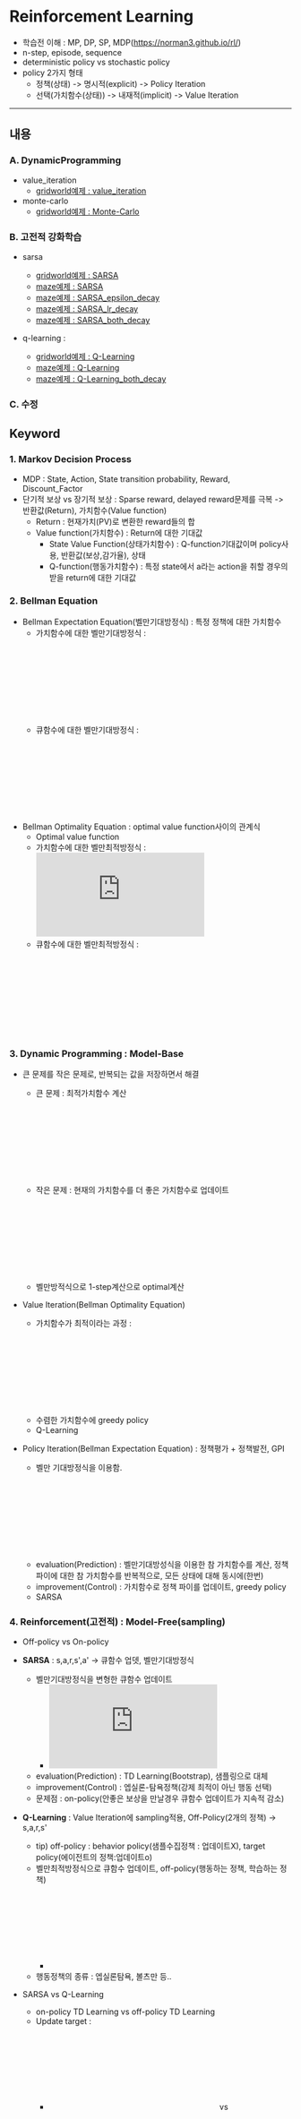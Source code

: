 # Reinforcement Learning
- 학습전 이해 : MP, DP, SP, MDP(https://norman3.github.io/rl/)
- n-step, episode, sequence
- deterministic policy vs stochastic policy
- policy 2가지 형태
  - 정책(상태) -> 명시적(explicit) -> Policy Iteration
  - 선택(가치함수(상태)) -> 내재적(implicit) -> Value Iteration
----

## 내용
### A. DynamicProgramming
- value_iteration
  - [gridworld예제 : value_iteration](https://github.com/suhoy901/Reinforcement_Learning/blob/master/01.gridworld_value_iteration/value_iteration.py)
- monte-carlo
  - [gridworld예제 : Monte-Carlo](https://github.com/suhoy901/Reinforcement_Learning/blob/master/02.monte-carlo/environment.py)

### B. 고전적 강화학습
- sarsa
  - [gridworld예제 : SARSA](https://github.com/suhoy901/Reinforcement_Learning/blob/master/03.gridworld_sarsa/sarsa_agent.py)
  - [maze예제 : SARSA](https://github.com/suhoy901/Reinforcement_Learning/blob/master/05.maze_sarsa/sarsa_basic.py)
  - [maze예제 : SARSA_epsilon_decay](https://github.com/suhoy901/Reinforcement_Learning/tree/master/05.maze_sarsa)
  - [maze예제 : SARSA_lr_decay](https://github.com/suhoy901/Reinforcement_Learning/blob/master/05.maze_sarsa/sarsa_lr_decay.py)
  - [maze예제 : SARSA_both_decay](https://github.com/suhoy901/Reinforcement_Learning/blob/master/05.maze_sarsa/sarsa_both_decay.py)

- q-learning :
  - [gridworld예제 : Q-Learning](https://github.com/suhoy901/Reinforcement_Learning/blob/master/04.gridworld_q_learning/q_learning_agent.py)
  - [maze예제 : Q-Learning](https://github.com/suhoy901/Reinforcement_Learning/blob/master/06.maze_q_learning/q_learning_basic.py)
  - [maze예제 : Q-Learning_both_decay](https://github.com/suhoy901/Reinforcement_Learning/blob/master/06.maze_q_learning/q_learning_both_decay.py)

### C. 수정



## Keyword
### 1. Markov Decision Process
- MDP : State, Action, State transition probability, Reward, Discount_Factor
- 단기적 보상 vs 장기적 보상 : Sparse reward, delayed reward문제를 극복 -> 반환값(Return), 가치함수(Value function)
  - Return : 현재가치(PV)로 변환한 reward들의 합
  - Value function(가치함수) : Return에 대한 기대값
    - State Value Function(상태가치함수) : Q-function기대값이며 policy사용, 반환값(보상,감가율), 상태
    - Q-function(행동가치함수) : 특정 state에서 a라는 action을 취할 경우의 받을 return에 대한 기대값 

### 2. Bellman Equation
- Bellman Expectation Equation(벨만기대방정식) : 특정 정책에 대한 가치함수<br>
  - 가치함수에 대한 벨만기대방정식 : ![벨만기대방정식](http://latex.codecogs.com/gif.latex?%5Cnu_%7B%5Cpi%20%7D%28s%2C%20a%29%20%3D%20E_%7B%5Cpi%7D%5BR_%7Bt&plus;1%7D%20&plus;%20%5Cgamma%20%5Cnu_%7B%5Cpi%7D%28S_%7Bt&plus;1%7D%29%20%7C%20S_t%20%3D%20s%5D)
  - 큐함수에 대한 벨만기대방정식 : ![벨만기대방정식](http://latex.codecogs.com/gif.latex?q_%7B%5Cpi%20%7D%28s%2C%20a%29%20%3D%20E_%7B%5Cpi%7D%5BR_%7Bt&plus;1%7D%20&plus;%20%5Cgamma%20q_%7B%5Cpi%7D%28S_%7Bt&plus;1%7D%2C%20A_%7Bt&plus;1%7D%29%20%7C%20S_t%20%3D%20s%2C%20A_t%20%3D%20a%5D)
- Bellman Optimality Equation : optimal value function사이의 관계식
  - Optimal value function
  - 가치함수에 대한 벨만최적방정식 : ![벨만최적방정식](http://latex.codecogs.com/gif.latex?%5Cnu%5E*_%7B%5Cpi%20%7D%28s%29%20%3D%20max_a%20E_%7B%5Cpi%7D%5BR_%7Bt&plus;1%7D%20&plus;%20%5Cgamma%20%5Cnu%5E%7B*%7D%28S_%7Bt&plus;1%7D%29%20%7C%20S_t%20%3D%20s%2C%20A_t%20%3D%20a%5D)
  - 큐함수에 대한 벨만최적방정식 : ![벨만최적방정식](http://latex.codecogs.com/gif.latex?q%5E*_%7B%5Cpi%20%7D%28s%2C%20a%29%20%3D%20E_%7B%5Cpi%7D%5BR_%7Bt&plus;1%7D%20&plus;%20%5Cgamma%20max_%7Ba%27%7D%20q%5E*_%7B%5Cpi%7D%28S_%7Bt&plus;1%7D%2C%20a%27%29%20%7C%20S_t%20%3D%20s%2C%20A_t%20%3D%20a%5D)
  
### 3. Dynamic Programming : Model-Base
- 큰 문제를 작은 문제로, 반복되는 값을 저장하면서 해결
  - 큰 문제 : 최적가치함수 계산 ![](http://latex.codecogs.com/gif.latex?%5Cnu_0%20%5Crightarrow%20%5Cnu_1%20%5Crightarrow%20%5Cnu_2%20%5Crightarrow%20%5Cnu_3%20%5Crightarrow%20...%20%5Crightarrow%20%5Cnu%5E*)
  - 작은 문제 : 현재의 가치함수를 더 좋은 가치함수로 업데이트 ![](http://latex.codecogs.com/gif.latex?%5Cnu_k%20%5Crightarrow%20%5Cnu_%7Bk&plus;1%7D)
  - 벨만방적식으로 1-step계산으로 optimal계산
- Value Iteration(Bellman Optimality Equation)
  - 가치함수가 최적이라는 과정 : ![](http://latex.codecogs.com/gif.latex?%5Cnu_%7Bk&plus;1%7D%28s%29%20%5Cleftarrow%20max_a%5BR_s%5Ea%20&plus;%20%5Cgamma%20%5Cnu_k%28s%27%29%5D)
  - 수렴한 가치함수에 greedy policy
  - Q-Learning

- Policy Iteration(Bellman Expectation Equation) : 정책평가 + 정책발전, GPI
  - 벨만 기대방정식을 이용함. ![](http://latex.codecogs.com/gif.latex?%5Cnu_%7Bk&plus;1%7D%28s%29%20%5Cleftarrow%20%5CSigma_%7Ba%5Cin%20A%7D%20%5Cpi%28a%7Cs%29%5BR_s%5Ea%20&plus;%20%5Cgamma%20%5Cnu_k%28s%27%29%5D)
  - evaluation(Prediction) : 벨만기대방성식을 이용한 참 가치함수를 계산, 정책 파이에 대한 참 가치함수를 반복적으로, 모든 상태에 대해 동시에(한번)
  - improvement(Control) : 가치함수로 정책 파이를 업데이트, greedy policy
  - SARSA
 
### 4. Reinforcement(고전적) : Model-Free(sampling)
- Off-policy vs On-policy
- **SARSA** : s,a,r,s',a' -> 큐함수 업뎃, 벨만기대방정식
  - 벨만기대방정식을 변형한 큐함수 업데이트
    - ![](http://latex.codecogs.com/gif.latex?q%28s%2C%20a%29%20%3D%20q%28s%2C%20a%29%20&plus;%20%5Calpha%28r%20&plus;%20%5Cgamma%20q%28s%27%2C%20a%27%29%20-%20q%28s%2Ca%29%29)
  - evaluation(Prediction) : TD Learning(Bootstrap), 샘플링으로 대체
  - improvement(Control) : 엡실론-탐욕정책(강제 최적이 아닌 행동 선택)
  - 문제점 : on-policy(안좋은 보상을 만날경우 큐함수 업데이트가 지속적 감소)
  
- **Q-Learning** : Value Iteration에 sampling적용, Off-Policy(2개의 정책) -> s,a,r,s'
  - tip) off-policy : behavior policy(샘플수집정책 : 업데이트X), target policy(에이전트의 정책:업데이트o)
  - 벨만최적방정식으로 큐함수 업데이트, off-policy(행동하는 정책, 학습하는 정책)
    - ![](http://latex.codecogs.com/gif.latex?q%28s%2C%20a%29%20%3D%20q%28s%2C%20a%29%20&plus;%20%5Calpha%28r%20&plus;%20%5Cgamma%20%7B%5Ccolor%7BRed%7Dmax%20%7D_%7Ba%27%7D%20q%28s%27%2C%20a%27%29%20-%20q%28s%2Ca%29%29)
  - 행동정책의 종류 : 엡실론탐욕, 볼츠만 등..
- SARSA vs Q-Learning
  - on-policy TD Learning vs off-policy TD Learning
  - Update target :
    - ![](http://latex.codecogs.com/gif.latex?r%20&plus;%20%5Cgamma%20q%28s%27%2C%20a%27%29) vs ![](http://latex.codecogs.com/gif.latex?r%20&plus;%20%5Cgamma%20%7B%5Ccolor%7BRed%7Dmax%20%7D_%7Ba%27%7D%20q%28s%27%2C%20a%27%29)
    
### 5. Value Function Approximation
- Value function Approximation
  - Large state space, 비슷한 state는 비슷한 function의 output -> Generalization
  - Supervised Learning기법을 사용하여 Generalization
    - Function Approximation : Target function을 approximate하는 function을 찾음
      - Target function을 아는 경우 : 수치해석학(numerical analysis)
      - Target function을 모르는 경우 : regression, classification, ...
    - MSE
      - 큐함수의 결과값은 continous(regression), MSE, loss function(**TD-error**)
      - MSE : ![](http://latex.codecogs.com/gif.latex?%28r%20&plus;%20%5Cgamma%20q_%7B%5Ctheta%7D%28s%27%2C%20a%27%29%20-%20q_%7B%5Ctheta%7D%28s%2C%20a%29%29%5E2)
    - Gradient Descent
      - MSE의 Gradient : ![](http://latex.codecogs.com/gif.latex?-2%28%7B%5Ccolor%7BRed%7D%20target%7D%20-%20q_%7B%5Ctheta%7D%28s%2C%20a%29%29%20%5Cnabla_%7B%5Ctheta%7D%20q_%7B%5Ctheta%7D%28s%2Ca%29)
      - lr, target적용 : ![](http://latex.codecogs.com/gif.latex?-%5Calpha%28%7B%5Ccolor%7BRed%7D%20r%20&plus;%20%5Cgamma%20q_%7B%5Ctheta%7D%28s%27%2C%20a%27%29%7D%20-%20q_%7B%5Ctheta%7D%28s%2C%20a%29%29%20%5Cnabla_%7B%5Ctheta%7D%20q_%7B%5Ctheta%7D%28s%2Ca%29)
    - 새로운 파라미터 : 기존parameter - (lr)(MSE의 graduent)
  - SARSA with function appoximation
    - ![](http://latex.codecogs.com/gif.latex?%5Ctheta%20%5Cleftarrow%20%5Ctheta%20-%5Calpha%28r%20&plus;%20%5Cgamma%20q_%7B%5Ctheta%7D%28s%27%2C%20a%27%29%20-%20q_%7B%5Ctheta%7D%28s%2C%20a%29%29%20%5Cnabla_%7B%5Ctheta%7D%20q_%7B%5Ctheta%7D%28s%2Ca%29)
  - Q-Learning with function approximation
    - ![](http://latex.codecogs.com/gif.latex?%5Ctheta%20%5Cleftarrow%20%5Ctheta%20-%5Calpha%28r%20&plus;%20%5Cgamma%20max_%7Ba%27%7D%20q_%7B%5Ctheta%7D%28s%27%2C%20a%27%29%20-%20q_%7B%5Ctheta%7D%28s%2C%20a%29%29%20%5Cnabla_%7B%5Ctheta%7D%20q_%7B%5Ctheta%7D%28s%2Ca%29)
  - function approximation 종류(Linear, Nonlinear)
    - linear
      - 큐함수의 gradient
        - ![](http://latex.codecogs.com/gif.latex?%5Cnabla_%7Bw%7D%20q_%7Bw%7D%28s%2Ca%29%20%3D%20%5Cnabla_%7Bw%7D%28X%28s%29W%29%20%3D%20X%28s%29)
      - Q-Learning with function approximation
        - ![](http://latex.codecogs.com/gif.latex?w%20%5Cleftarrow%20w%20-%5Calpha%28r%20&plus;%20%5Cgamma%20max_%7Ba%27%7D%20q_%7Bw%7D%28s%27%2C%20a%27%29%20-%20q_%7Bw%7D%28s%2C%20a%29%29%20%5Cnabla_%7B%5Ctheta%7D%20X%28s%29)
    - nonlinear(Neural net)
      - MSE error에 대한 gradient : ![](http://latex.codecogs.com/gif.latex?%5Cnabla_%7B%5Ctheta%7D%28r%20&plus;%20%5Cgamma%20max_%7Ba%27%7D%20q_%7B%5Ctheta%7D%20%28s%27%2Ca%27%29%20-%20q_%7B%5Ctheta%7D%28s%2Ca%29%29%5E2)
      - 문제점 : sample by sample로 업데이트하기 때문에 다른 상태들의 큐함수에도 영향을 미침, 학습이 잘 안됨
  - Online update vs offline update
    - Online : 에이전트가 환경과 상호작용하고 있는 도중에 update
    - Offline : 에피소드가 끝난 후에 update

## 보강내용
### Value-based RL vs Policy-based RL
- Value-based RL
  - 가치함수를 통해 행동을 선택
  - 가치함수에 function approximator적용
  - 업데이트 대상이 가치함수(큐함수)
  - 각 행동이 얼마나 좋은지 큐함수를 통해 측정
  - 큐함수를 보고 행동을 선택(엡실론그리디)
  - SARSA, Q-LEARNING, DQN,...
  
- Policy-based RL
  - 정책에 따라 행동을 선택
  - 정책에 function approximator적용
  - 업데이트 대상이 정책
  - approximate된 정책의 input은 상태 벡터, output은 각 행동을 할 확률
  - 확률적으로 행동을 선택(stochastic policy)
  - REINFORCE, Actor-Critic, A3C,...


### 6. DQN(Deep Q-Network)
**BreakOut_v4**
**Cartpole_DQN2015**
- DQN2015 특징
  - CNN
  - Experience reply
    - Sample들의 상관관계를 깬다
  - Online update with Stochastic gradient descent
    - 점진적으로 변하는 큐함수에 대한 입실론그리디폴리시 사용
    - epsilon-greedy policy로 탐험하며 reply memory에서 추출한 mini-batch로 큐함수 업데이트
    - Q-learning update
      - ![](http://latex.codecogs.com/gif.latex?q%28s%2C%20a%29%20%3D%20q%28s%2C%20a%29%20&plus;%20%5Calpha%28r%20&plus;%20%5Cgamma%20max_a%20q%28s%27%2Ca%27%29%20-%20q%28s%2C%20a%29%29)
    - DQN update : MSE error를 backpropagation
      - ![](http://latex.codecogs.com/gif.latex?MSE%20error%20%3A%20%28%7B%5Ccolor%7BRed%7D%20r%20&plus;%20%5Cgamma%20max_%7Ba%27%7D%20q_%7B%5Ctheta%5E-%7D%28s%27%2C%20a%27%29%7D%20-%20q%28s%2C%20a%29%29)
  - Target Q-network
     - Target network ![](http://latex.codecogs.com/gif.latex?%5Ctheta%5E-)의 사용 : update의 target이 계속 변하는 문제를 개선
     - 일정주기마다 현재의 network ![](http://latex.codecogs.com/gif.latex?%5Ctheta%5E-)를 ![](http://latex.codecogs.com/gif.latex?%5Ctheta)로 업데이트
       
      
- DQN 학습과정
  - 탐험
    - 정책은 큐함수에 대한 epsilon-greedy policy
    - 엡실론은 time-step에 따라서 decay함
    - 엡실론은 1부터 시작해서 0.1까지 decay함. 이후 0.1을 지속적으로 유지함
  - 샘플의 저장
    - 에이전트는 epsilon-greedy policy에 따라 샘플 s,a,r,s'를 생성함
    - 샘플을 reply memory에 append함
  - 무작위 샘플링
    - 미니배치(32개) 샘플 추출
    - 샘플로부터 target값과 prediction값을 구함(32개)
      - MSE-error : ![](http://latex.codecogs.com/gif.latex?%28target%20-%20prediction%29%5E2)
      - Target : ![](http://latex.codecogs.com/gif.latex?r%20&plus;%20%5Cgamma%20max_%7Ba%27%7D%20q_%7B%5Ctheta%7D%28s%27%2C%20a%27%29)
      - Prediction : ![](http://latex.codecogs.com/gif.latex?q_%7B%5Ctheta%7D%28s%2C%20a%29)
  - 일정 주기마다 Target network 업데이트

- DQN알고리즘 세부내용
  - Image preprocessing
    - Gray-Scale(210,160,1) -> (210,160,1)
    - Resize(210, 150,1) -> (84,84,1)
  - 4 images 1 history
    - 이미지한장에는 속도 정보 포함X
    - 연속된 4개의 image를 하나의 history로 네트워크에 input
    - 학습에 4번의 image중에 1개만 사용함(frame skip)
    - Frame skip한 상황에서 image를 하나의 history로
  - 30 no-op
    - 항상 같은 상태에서 시작하므로 초반에 local optimum으로 수렴할 확률이 높음
    - 0에서 30의 time-step 중에 랜덤으로 하나를 선택한 후 아무것도 안함
  - Reward clip
    - 게임마다 다른 reward를 통일
  - Huber loss
    - -1과 1사이는 quadratic, 다른 곳은 linear

- DQN
 1. 환경초기화, 30 no-op
 2. History에 따라 행동을 선택(엡실론그리디), 엡실론의 값을 decay
 3. 선택한 행동으로 1 time-step환경에서 진행, 다음상태, 보상을 받음
 4. 샘플을 형성(h,a,r,h'), reply memory에 append
 5. 50000스텝 이상일 경우 reply memory에서 mini-batch
  - ![](http://latex.codecogs.com/gif.latex?MSE%20error%20%3A%20%28r%20&plus;%20%5Cgamma%20max_%7Ba%27%7D%20q_%7B%5Ctheta%7D%20-%20%28s%27%2C%20a%27%29%20-%20q_%7B%5Ctheta%7D%28s%2C%20a%29%5E2%20%29)
 6. 10000스텝마다 target network업데이트
 
### 7. Faster DQN
차후에 내용 보강


### 8. REINFORCE
- Policy- based RL학습방법
  - 정책에 따라 행동
  - 행동한 결과에 따라 정책을 평가
    - 기준 : **목적함수(Objectvive function/performance measure)** 
      - ![](https://latex.codecogs.com/gif.latex?J%28%5Ctheta%29%20%3D%20%5Cnu_%7B%5Cpi_%7B%5Ctheta%7D%7D%28s_0%29%20%3D%20E_%7B%5Cpi_%7B%5Ctheta%7D%7D%5B%5CSigma_%7Bt%3D0%7D%5E%7BT-1%7D%20%5Cgamma%20r_%7Bt&plus;1%7D%20%7C%20S_0%20%3D%20s_0%20%5D)
    - 정책망 자체를 업데이트(policy gradient)
  - 평가한 결과에 따라 정책 업뎃
    - **Policy gradient로 정책을 업데이트** : ![](https://latex.codecogs.com/gif.latex?%5Ctheta%27%20%3D%20%5Ctheta%20&plus;%20%5Calpha%20%7B%5Ccolor%7BRed%7D%5Cnabla_%7B%5Ctheta%7D%20J%28%5Ctheta%29%20%7D)
    - ![](https://latex.codecogs.com/gif.latex?%5Ctheta%27%20%3D%20%5Ctheta%20&plus;%20%5Calpha%20%7B%5Ccolor%7BRed%7D%5Cnabla_%7B%5Ctheta%7D%20J%28%5Ctheta%29%20%7D)을 알아내는 접근방법 2가지
      - REINFORCE : return값
      - Actor-Critic : 가치함수
- Policy-Grdient계산
  - 어떤 상태에 에이전트가 있었는지
    - State distribution가 세타값에 따라 달라진다
  - 각 상태에서 에이전트가 어떤 행동을 선택했는가
    - 정책에 따라 확률적으로 행동을 선택함 -> 세타값에 따라 달라진다
- Policy Gradient Theorem
  - ![](https://latex.codecogs.com/gif.latex?%5Cnabla%20J%28%5Ctheta%29%20%3D%20%5Csum_s%20d_%7B%5Cpi_%7B%5Ctheta%7D%7D%28s%29%20%5Csum_a%20%5Cnabla_%7B%5Ctheta%7D%20%5Cpi_%7B%5Ctheta%7D%28a%7Cs%29q_%7B%5Cpi_%7B%5Ctheta%7D%7D%28s%2C%20a%29)
  - ![](https://latex.codecogs.com/gif.latex?%5Cnabla_%7B%5Ctheta%7DJ%28%5Ctheta%29%20%3D%20%5Cnabla_%7B%5Ctheta%7D%20log%20%5Cpi_%7B%5Ctheta%7D%28a%7Cs%29q_%7B%5Cpi_%7B%5Ctheta%7D%7D%28s%2C%20a%29)
  - ![](https://latex.codecogs.com/gif.latex?q_%7B%5Cpi_%7B%5Ctheta%7D%7D%28s%2C%20a%29)를 구하는 방법
    - return값을 사용하는 방법 : REINFORCE
    - critic network를 사용하는 방법 : Actor-Critic
- REINFORCE 알고리즘 순서
  - 한 에피소드를 policy-network에 따라 실행
  - 에피소드를 기록
  - 에피소드가 끝난 뒤 방문한 상태들에 대한 리턴값을 계산
  - ![](https://latex.codecogs.com/gif.latex?%5CSigma_%7Bt%3D0%7D%5E%7BT-1%7D%20%5Cnabla_%7B%5Ctheta%7D%20log%20%5Cpi_%7B%5Ctheta%7D%28A_t%7C%20S_t%29G_t)를 계산하여 정책망을 업데이트함
  - 앞의 4단계를 반복함
- baseline를 사용한 REINFORCE
  - 원인 : Variance이 커지는 문제. 각각의 에피소드가 끝날때가지 기다리기 때문임!!!! 
  - ![](https://latex.codecogs.com/gif.latex?%5Cnable_%7B%5Ctheta%7D%20J%28%5Ctheta%29%20%3D%20%5Csum_s%20d_%7B%5Cpi_%7B%5Ctheta%7D%7D%28s%29%20%5Csum_a%20%5Cnabla_%7B%5Ctheta%7D%20%5Cpi_%7B%5Ctheta%7D%28a%7Cs%29%28q_%7B%5Cpi_%7B%5Ctheta%7D%7D%28s%2C%20a%29%20-%20b%28S_t%29%29)
  - 모형에 적용
  - 가치함수를 베이스라인으로 적용함(가치함수 네트워크를 설정함)
  - 가치함수 네트워크를 업데이트함(TD-error)

### 9. Actor-Critic
- Actor와 Critic
  - Actor
    - 정책을 근사하는 세타값
    - 업데이트 수식
      
